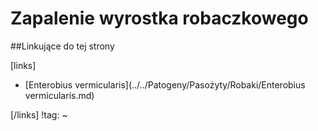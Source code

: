 # Zapalenie wyrostka robaczkowego





##Linkujące do tej strony

[links]

- [Enterobius vermicularis](../../Patogeny/Pasożyty/Robaki/Enterobius vermicularis.md)


[/links]
!tag:
~

